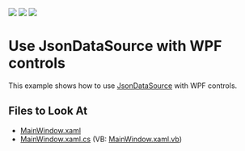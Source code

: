 <!-- default badges list -->
![](https://img.shields.io/endpoint?url=https://codecentral.devexpress.com/api/v1/VersionRange/452294261/19.1.14%2B)
[![](https://img.shields.io/badge/Open_in_DevExpress_Support_Center-FF7200?style=flat-square&logo=DevExpress&logoColor=white)](https://supportcenter.devexpress.com/ticket/details/T1062864)
[![](https://img.shields.io/badge/📖_How_to_use_DevExpress_Examples-e9f6fc?style=flat-square)](https://docs.devexpress.com/GeneralInformation/403183)
<!-- default badges end -->
# Use JsonDataSource with WPF controls

This example shows how to use [JsonDataSource](https://docs.devexpress.com/CoreLibraries/DevExpress.DataAccess.Json.JsonDataSource) with WPF controls.

## Files to Look At
- [MainWindow.xaml](./CS/How-to-use-JsonDataSource-with-WPF-controls/MainWindow.xaml)
- [MainWindow.xaml.cs](./CS/How-to-use-JsonDataSource-with-WPF-controls/MainWindow.xaml.cs) (VB: [MainWindow.xaml.vb](./VB/How-to-use-JsonDataSource-with-WPF-controls/MainWindow.xaml.vb))
